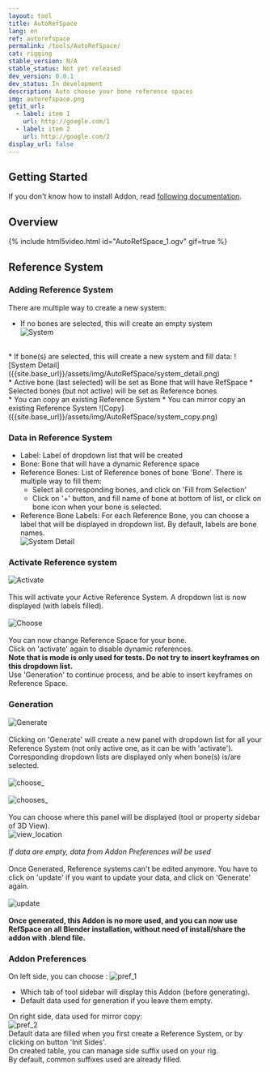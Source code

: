 ```yaml
---
layout: tool
title: AutoRefSpace
lang: en
ref: autorefspace
permalink: /tools/AutoRefSpace/
cat: rigging
stable_version: N/A
stable_status: Not yet released
dev_version: 0.0.1
dev_status: In development
description: Auto choose your bone reference spaces
img: autorefspace.png
getit_url:
  - label: item 1
    url: http://google.com/1
  - label: item 2
    url: http://google.com/2
display_url: false
---
```


## Getting Started
If you don't know how to install Addon, read [following documentation]({{site.base_url}}/AddonInstallation/).  

## Overview
{% include html5video.html id="AutoRefSpace_1.ogv" gif=true %}

## Reference System

### Adding Reference System

There are multiple way to create a new system:  

* If no bones are selected, this will create an empty system  
![System]({{site.base_url}}/assets/img/AutoRefSpace/reference_system.png)  
<br/>
* If bone(s) are selected, this will create a new system and fill data:  
![System Detail]({{site.base_url}}/assets/img/AutoRefSpace/system_detail.png)  
<br/>
  * Active bone (last selected) will be set as Bone that will have RefSpace  
  * Selected bones (but not active) will be set as Reference bones  
<br/>
* You can copy an existing Reference System  
* You can mirror copy an existing Reference System  
![Copy]({{site.base_url}}/assets/img/AutoRefSpace/system_copy.png)  

### Data in Reference System

* Label: Label of dropdown list that will be created
* Bone: Bone that will have a dynamic Reference space
* Reference Bones: List of Reference bones of bone 'Bone'. There is multiple way to fill them:  
  * Select all corresponding bones, and click on 'Fill from Selection'  
  * Click on '+' button, and fill name of bone at bottom of list, or click on bone icon when your bone is selected.  
*  Reference Bone Labels: For each Reference Bone, you can choose a label that will be displayed in dropdown list. By default, labels are bone names.  
![System Detail]({{site.base_url}}/assets/img/AutoRefSpace/system_detail_2.png)  

### Activate Reference system

![Activate]({{site.base_url}}/assets/img/AutoRefSpace/active_autoref.png)  
<br/>
This will activate your Active Reference System. A dropdown list is now displayed (with labels filled).  
<br/>
![Choose]({{site.base_url}}/assets/img/AutoRefSpace/choose_ref.png)  
<br/>
You can now change Reference Space for your bone.  
Click on 'activate' again to disable dynamic references.  
**Note that is mode is only used for tests. Do not try to insert keyframes on this dropdown list.**  
Use 'Generation' to continue process, and be able to insert keyframes on Reference Space.

### Generation

![Generate]({{site.base_url}}/assets/img/AutoRefSpace/generate.png)  
<br/>
Clicking on 'Generate' will create a new panel with dropdown list for all your Reference System (not only active one, as it can be with 'activate').  
Corresponding dropdown lists are displayed only when bone(s) is/are selected.  
<br/>
![choose_]({{site.base_url}}/assets/img/AutoRefSpace/generated_ref_choose.png)  
<br/>
![chooses_]({{site.base_url}}/assets/img/AutoRefSpace/generated_ref_chooses.png)  
<br/>
You can choose where this panel will be displayed (tool or property sidebar of 3D View).  
![view_location]({{site.base_url}}/assets/img/AutoRefSpace/view_location.png)  
<br/>
*If data are empty, data from Addon Preferences will be used*  
<br/>
Once Generated, Reference systems can't be edited anymore. You have to click on 'update' if you want to update your data, and click on 'Generate' again.  
<br/>
![update]({{site.base_url}}/assets/img/AutoRefSpace/update.png)  
<br/>
**Once generated, this Addon is no more used, and you can now use RefSpace on all Blender installation, without need of install/share the addon with .blend file.**

### Addon Preferences

On left side, you can choose :
![pref_1]({{site.base_url}}/assets/img/AutoRefSpace/preferences_1.png)  

* Which tab of tool sidebar will display this Addon (before generating).  
* Default data used for generation if you leave them empty.  

On right side, data used for mirror copy:  
![pref_2]({{site.base_url}}/assets/img/AutoRefSpace/preferences_2.png)  
Default data are filled when you first create a Reference System, or by clicking on button 'Init Sides'.  
On created table, you can manage side suffix used on your rig.  
By default, common suffixes used are already filled.  
